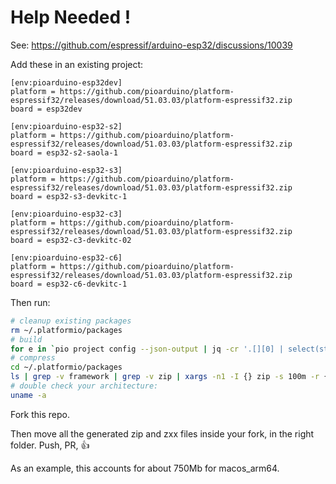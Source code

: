 # Help Needed !

See: https://github.com/espressif/arduino-esp32/discussions/10039

Add these in an existing project:
```
[env:pioarduino-esp32dev]
platform = https://github.com/pioarduino/platform-espressif32/releases/download/51.03.03/platform-espressif32.zip
board = esp32dev

[env:pioarduino-esp32-s2]
platform = https://github.com/pioarduino/platform-espressif32/releases/download/51.03.03/platform-espressif32.zip
board = esp32-s2-saola-1

[env:pioarduino-esp32-s3]
platform = https://github.com/pioarduino/platform-espressif32/releases/download/51.03.03/platform-espressif32.zip
board = esp32-s3-devkitc-1

[env:pioarduino-esp32-c3]
platform = https://github.com/pioarduino/platform-espressif32/releases/download/51.03.03/platform-espressif32.zip
board = esp32-c3-devkitc-02

[env:pioarduino-esp32-c6]
platform = https://github.com/pioarduino/platform-espressif32/releases/download/51.03.03/platform-espressif32.zip
board = esp32-c6-devkitc-1
```

Then run:

```bash
# cleanup existing packages
rm ~/.platformio/packages
# build
for e in `pio project config --json-output | jq -cr '.[][0] | select(startswith("env:pioarduino-")) | .[4:]'`; do pio run -e $e; done;
# compress
cd ~/.platformio/packages
ls | grep -v framework | grep -v zip | xargs -n1 -I {} zip -s 100m -r {}.zip {}
# double check your architecture:
uname -a
```

Fork this repo.

Then move all the generated zip and zxx files inside your fork, in the right folder.
Push, PR, :+1:

As an example, this accounts for about 750Mb for macos_arm64.
